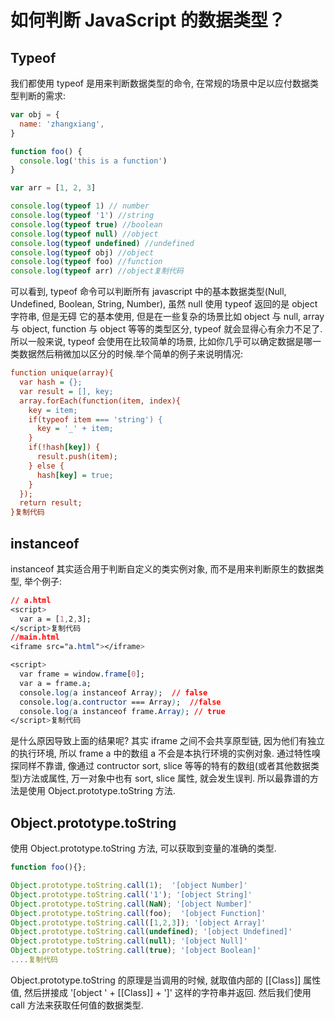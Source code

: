 # 如何判断 JavaScript 的数据类型？

## Typeof

我们都使用 typeof 是用来判断数据类型的命令, 在常规的场景中足以应付数据类型判断的需求:

```javascript
var obj = {
  name: 'zhangxiang',
}

function foo() {
  console.log('this is a function')
}

var arr = [1, 2, 3]

console.log(typeof 1) // number
console.log(typeof '1') //string
console.log(typeof true) //boolean
console.log(typeof null) //object
console.log(typeof undefined) //undefined
console.log(typeof obj) //object
console.log(typeof foo) //function
console.log(typeof arr) //object复制代码
```

可以看到, typeof 命令可以判断所有 javascript 中的基本数据类型(Null, Undefined, Boolean, String, Number), 虽然 null 使用 typeof 返回的是 object 字符串, 但是无碍
它的基本使用, 但是在一些复杂的场景比如 object 与 null, array 与 object, function 与 object 等等的类型区分, typeof 就会显得心有余力不足了.
所以一般来说, typeof 会使用在比较简单的场景, 比如你几乎可以确定数据是哪一类数据然后稍微加以区分的时候.举个简单的例子来说明情况:

```ini
function unique(array){
  var hash = {};
  var result = [], key;
  array.forEach(function(item, index){
    key = item;
    if(typeof item === 'string') {
      key = '_' + item;
    }
    if(!hash[key]) {
      result.push(item);
    } else {
      hash[key] = true;
    }
  });
  return result;
}复制代码
```

## instanceof

instanceof 其实适合用于判断自定义的类实例对象, 而不是用来判断原生的数据类型, 举个例子:

```css
// a.html
<script>
  var a = [1,2,3];
</script>复制代码
//main.html
<iframe src="a.html"></iframe>

<script>
  var frame = window.frame[0];
  var a = frame.a;
  console.log(a instanceof Array);  // false
  console.log(a.contructor === Array);  //false
  console.log(a instanceof frame.Array); // true
</script>复制代码
```

是什么原因导致上面的结果呢? 其实 iframe 之间不会共享原型链, 因为他们有独立的执行环境, 所以 frame a 中的数组 a 不会是本执行环境的实例对象. 通过特性嗅探同样不靠谱, 像通过 contructor
sort, slice 等等的特有的数组(或者其他数据类型)方法或属性, 万一对象中也有 sort, slice 属性, 就会发生误判. 所以最靠谱的方法是使用 Object.prototype.toString 方法.

## Object.prototype.toString

使用 Object.prototype.toString 方法, 可以获取到变量的准确的类型.

```javascript
function foo(){};

Object.prototype.toString.call(1);  '[object Number]'
Object.prototype.toString.call('1'); '[object String]'
Object.prototype.toString.call(NaN); '[object Number]'
Object.prototype.toString.call(foo);  '[object Function]'
Object.prototype.toString.call([1,2,3]); '[object Array]'
Object.prototype.toString.call(undefined); '[object Undefined]'
Object.prototype.toString.call(null); '[object Null]'
Object.prototype.toString.call(true); '[object Boolean]'
....复制代码
```

Object.prototype.toString 的原理是当调用的时候, 就取值内部的 [[Class]] 属性值, 然后拼接成 '[object ' + [[Class]] + ']' 这样的字符串并返回. 然后我们使用 call 方法来获取任何值的数据类型.
